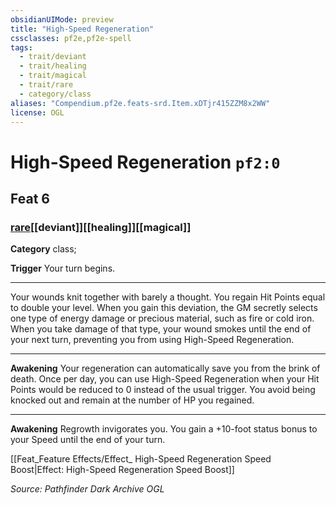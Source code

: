 ```yaml
---
obsidianUIMode: preview
title: "High-Speed Regeneration"
cssclasses: pf2e,pf2e-spell
tags:
  - trait/deviant
  - trait/healing
  - trait/magical
  - trait/rare
  - category/class
aliases: "Compendium.pf2e.feats-srd.Item.xDTjr415ZZM8x2WW"
license: OGL
---
```

# High-Speed Regeneration `pf2:0`
## Feat 6
### [rare](rare "Rare Rarity Trait")[[deviant]][[healing]][[magical]]

**Category** class; 




**Trigger** Your turn begins.

* * *

Your wounds knit together with barely a thought. You regain Hit Points equal to double your level. When you gain this deviation, the GM secretly selects one type of energy damage or precious material, such as fire or cold iron. When you take damage of that type, your wound smokes until the end of your next turn, preventing you from using High-Speed Regeneration.

* * *

**Awakening** Your regeneration can automatically save you from the brink of death. Once per day, you can use High-Speed Regeneration when your Hit Points would be reduced to 0 instead of the usual trigger. You avoid being knocked out and remain at the number of HP you regained.

* * *

**Awakening** Regrowth invigorates you. You gain a +10-foot status bonus to your Speed until the end of your turn.

[[Feat_Feature Effects/Effect_ High-Speed Regeneration Speed Boost|Effect: High-Speed Regeneration Speed Boost]]

*Source: Pathfinder Dark Archive*
*OGL*
